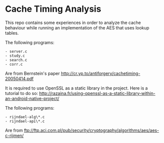 # Cache Timing Analysis

This repo contains some experiences in order to analyze the cache behaviour while running an
implementation of the AES that uses lookup tables.


The following programs:

    - server.c
    - study.c
    - search.c
    - corr.c

Are from Bernstein's paper http://cr.yp.to/antiforgery/cachetiming-20050414.pdf

It is required to use OpenSSL as a static library in the project. Here is a tutorial to do
so: http://razaina.fr/using-openssl-as-a-static-library-within-an-android-native-project/
    

    
The following programs:

    - rijndael-alg\*.c 
    - rijndael-api\*.c

Are from ftp://ftp.aci.com.pl/pub/security/cryptography/algorithms/aes/aes-c-rijmen/    
